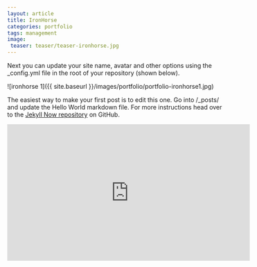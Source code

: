 ```yaml
---
layout: article
title: IronHorse
categories: portfolio
tags: management
image:
 teaser: teaser/teaser-ironhorse.jpg
---
```


Next you can update your site name, avatar and other options using the _config.yml file in the root of your repository (shown below).

![ironhorse 1]({{ site.baseurl }}/images/portfolio/portfolio-ironhorse1.jpg)

The easiest way to make your first post is to edit this one. Go into /_posts/ and update the Hello World markdown file. For more instructions head over to the [Jekyll Now repository](https://github.com/barryclark/jekyll-now) on GitHub.

<iframe width="560" height="315" src="https://www.youtube.com/embed/YwodZPo2PYE" title="YouTube video player" frameborder="0" allow="accelerometer; autoplay; clipboard-write; encrypted-media; gyroscope; picture-in-picture" allowfullscreen></iframe>